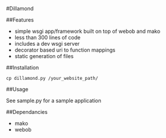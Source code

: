 #Dillamond

##Features

- simple wsgi app/framework built on top of webob and mako
- less than 300 lines of code
- includes a dev wsgi server
- decorator based uri to function mappings
- static generation of files

##Installation

    cp dillamond.py /your_website_path/

##Usage

See sample.py for a sample application

##Dependancies

- mako
- webob